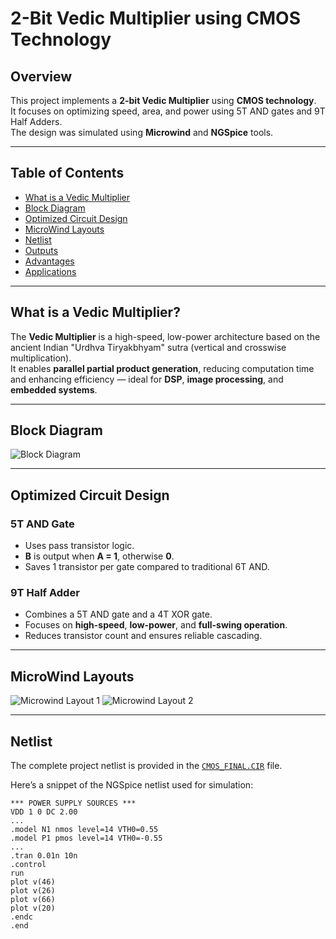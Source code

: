 # 2-Bit Vedic Multiplier using CMOS Technology

## Overview
This project implements a **2-bit Vedic Multiplier** using **CMOS technology**.  
It focuses on optimizing speed, area, and power using 5T AND gates and 9T Half Adders.  
The design was simulated using **Microwind** and **NGSpice** tools.

---

## Table of Contents
- [What is a Vedic Multiplier](#what-is-a-vedic-multiplier)
- [Block Diagram](#block-diagram)
- [Optimized Circuit Design](#optimized-circuit-design)
- [MicroWind Layouts](#microwind-layouts)
- [Netlist](#netlist)
- [Outputs](#outputs)
- [Advantages](#advantages)
- [Applications](#applications)

---

## What is a Vedic Multiplier?

The **Vedic Multiplier** is a high-speed, low-power architecture based on the ancient Indian "Urdhva Tiryakbhyam" sutra (vertical and crosswise multiplication).  
It enables **parallel partial product generation**, reducing computation time and enhancing efficiency — ideal for **DSP**, **image processing**, and **embedded systems**.

---

## Block Diagram

<!-- Insert Block Diagram Image here -->
![Block Diagram](path/to/block_diagram.png)

---

## Optimized Circuit Design

### 5T AND Gate
- Uses pass transistor logic.
- **B** is output when **A = 1**, otherwise **0**.
- Saves 1 transistor per gate compared to traditional 6T AND.

### 9T Half Adder
- Combines a 5T AND gate and a 4T XOR gate.
- Focuses on **high-speed**, **low-power**, and **full-swing operation**.
- Reduces transistor count and ensures reliable cascading.

---

## MicroWind Layouts

<!-- Insert Layout Images here -->
![Microwind Layout 1](path/to/microwind_layout1.png)
![Microwind Layout 2](path/to/microwind_layout2.png)

---

## Netlist

The complete project netlist is provided in the [`CMOS_FINAL.CIR`](/CMOS_FINAL.CIR) file.

Here’s a snippet of the NGSpice netlist used for simulation:

```plaintext
*** POWER SUPPLY SOURCES ***
VDD 1 0 DC 2.00
...
.model N1 nmos level=14 VTH0=0.55
.model P1 pmos level=14 VTH0=-0.55
...
.tran 0.01n 10n
.control
run
plot v(46)
plot v(26)
plot v(66)
plot v(20)
.endc
.end
